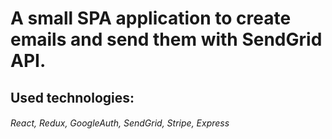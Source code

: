 # A small SPA application to create emails and send them with SendGrid API.

## Used technologies:

###### React, Redux, GoogleAuth, SendGrid, Stripe, Express
